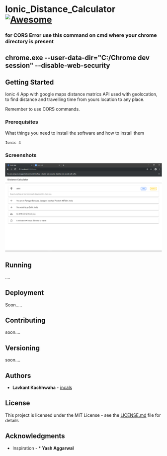 # Ionic_Distance_Calculator [![Awesome](https://cdn.rawgit.com/sindresorhus/awesome/d7305f38d29fed78fa85652e3a63e154dd8e8829/media/badge.svg)](https://github.com/sindresorhus/awesome)

### for CORS Error use this command on cmd where your chrome directory is present
##  chrome.exe --user-data-dir="C:/Chrome dev session" --disable-web-security




## Getting Started

Ionic 4 App with google maps distance matrics API used with geolocation, to find distance and travelling time from yours location to any place.

Remember to use CORS commands.


### Prerequisites

What things you need to install the software and how to install them

```
Ionic 4

```

### Screenshots

![alt text](https://github.com/Lavkushwaha/Ionic_Distance_Calculator/blob/master/Screenshot%20(11).png)



## Running 
....

## Deployment

Soon.....


## Contributing

soon....

## Versioning

soon....

## Authors

* **Lavkant Kachhwaha**  - [incals](https://github.com/Lavkushwaha)



## License

This project is licensed under the MIT License - see the [LICENSE.md](LICENSE.md) file for details

## Acknowledgments

* Inspiration - * **Yash Aggarwal**

